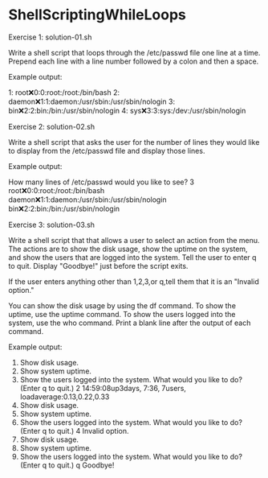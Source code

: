 # ShellScriptingWhileLoops

Exercise 1: solution-01.sh

Write a shell script that loops through the /etc/passwd file one line at a time. Prepend each line with a line number followed by a colon and then a space.

Example output:

1: root:x:0:0:root:/root:/bin/bash
2: daemon:x:1:1:daemon:/usr/sbin:/usr/sbin/nologin
3: bin:x:2:2:bin:/bin:/usr/sbin/nologin
4: sys:x:3:3:sys:/dev:/usr/sbin/nologin

Exercise 2: solution-02.sh

Write a shell script that asks the user for the number of lines they would like to display from the /etc/passwd file and display those lines.

Example output:

How many lines of /etc/passwd would you like to see? 3
root:x:0:0:root:/root:/bin/bash
daemon:x:1:1:daemon:/usr/sbin:/usr/sbin/nologin
bin:x:2:2:bin:/bin:/usr/sbin/nologin

Exercise 3: solution-03.sh

Write a shell script that that allows a user to select an action from the menu. The actions are to show the disk usage, show the uptime on the system, and show the users that are logged into the system. Tell the user to enter q to quit. Display "Goodbye!" just before the script exits.

If the user enters anything other than 1,2,3,or q,tell them that it is an "Invalid option."

You can show the disk usage by using the df command. To show the uptime, use the uptime command. To show the users logged into the system, use the who command. Print a blank line after the output of each command.

Example output:

1. Show disk usage.
2. Show system uptime.
3. Show the users logged into the system.
What would you like to do? (Enter q to quit.) 2
14:59:08up3days, 7:36, 7users, loadaverage:0.13,0.22,0.33
1. Show disk usage.
2. Show system uptime.
3. Show the users logged into the system.
What would you like to do? (Enter q to quit.) 4
Invalid option.
1. Show disk usage.
2. Show system uptime.
3. Show the users logged into the system.
What would you like to do? (Enter q to quit.) q
Goodbye!
